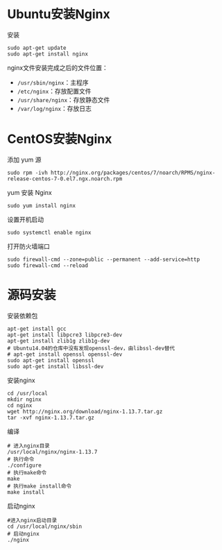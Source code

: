 # Ubuntu安装Nginx

安装
```
sudo apt-get update
sudo apt-get install nginx
```
nginx文件安装完成之后的文件位置：

- `/usr/sbin/nginx`：主程序
- `/etc/nginx`：存放配置文件
- `/usr/share/nginx`：存放静态文件
- `/var/log/nginx`：存放日志

# CentOS安装Nginx

添加 yum 源
```
sudo rpm -ivh http://nginx.org/packages/centos/7/noarch/RPMS/nginx-release-centos-7-0.el7.ngx.noarch.rpm
```
yum 安装 Nginx
```
sudo yum install nginx
```
设置开机启动
```
sudo systemctl enable nginx
```
打开防火墙端口
```
sudo firewall-cmd --zone=public --permanent --add-service=http
sudo firewall-cmd --reload
```

# 源码安装

安装依赖包
```
apt-get install gcc
apt-get install libpcre3 libpcre3-dev
apt-get install zlib1g zlib1g-dev
# Ubuntu14.04的仓库中没有发现openssl-dev，由libssl-dev替代
# apt-get install openssl openssl-dev
sudo apt-get install openssl 
sudo apt-get install libssl-dev
```
安装nginx
```
cd /usr/local
mkdir nginx
cd nginx
wget http://nginx.org/download/nginx-1.13.7.tar.gz
tar -xvf nginx-1.13.7.tar.gz 
```
编译
```
# 进入nginx目录
/usr/local/nginx/nginx-1.13.7
# 执行命令
./configure
# 执行make命令
make
# 执行make install命令
make install
```
启动nginx
```
#进入nginx启动目录
cd /usr/local/nginx/sbin
# 启动nginx
./nginx
```
